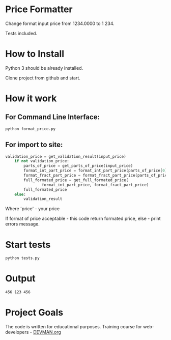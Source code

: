 # Price Formatter

Change format input price from 1234.0000 to 1 234.

Tests included.

# How to Install

Python 3 should be already installed.

Clone project from github and start.

# How it work

## For Command Line Interface:
```bash
python format_price.py
```
## For import to site:

```python
validation_price = get_validation_result(input_price)
    if not validation_price:
        parts_of_price = get_parts_of_price(input_price)
        format_int_part_price = format_int_part_price(parts_of_price[0])
        format_fract_part_price = format_fract_part_price(parts_of_price[1])
        full_formated_price = get_full_formated_price(
                format_int_part_price, format_fract_part_price)
        full_formated_price
    else:
        validation_result
```
Where 'price' - your price

If format of price acceptable - this code return formated price, else - print errors message.

# Start tests

```bash
python tests.py
```

# Output

```bash
456 123 456
```

# Project Goals

The code is written for educational purposes. Training course for web-developers - [DEVMAN.org](https://devman.org)

